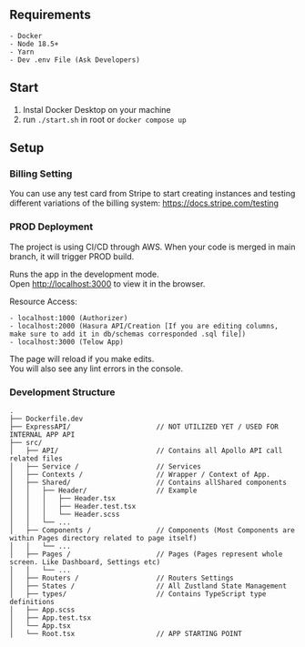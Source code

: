 ## Requirements
    - Docker
    - Node 18.5+
    - Yarn
    - Dev .env File (Ask Developers)

## Start
1. Instal Docker Desktop on your machine
2. run `./start.sh` in root or `docker compose up`

## Setup


### Billing Setting
You can use any test card from Stripe to start creating instances and testing different variations of the billing system: https://docs.stripe.com/testing


### PROD Deployment 
The project is using CI/CD through AWS. When your code is merged in main branch, it will trigger PROD build.

Runs the app in the development mode.\
Open [http://localhost:3000](http://localhost:3000) to view it in the browser.

Resource Access:

    - localhost:1000 (Authorizer)
    - localhost:2000 (Hasura API/Creation [If you are editing columns, make sure to add it in db/schemas corresponded .sql file])
    - localhost:3000 (Telow App)

The page will reload if you make edits.\
You will also see any lint errors in the console.

### Development Structure

```
.
├── Dockerfile.dev
├── ExpressAPI/                     // NOT UTILIZED YET / USED FOR INTERNAL APP API
├── src/                
│   ├── API/                        // Contains all Apollo API call related files
│   ├── Service /                   // Services
│   ├── Contexts /                  // Wrapper / Context of App.
│   ├── Shared/                     // Contains allShared components
│   │   ├── Header/                 // Example
│   │   │   ├── Header.tsx
│   │   │   ├── Header.test.tsx
│   │   │   └── Header.scss
│   │   └── ...
│   ├── Components /                // Components (Most Components are within Pages directory related to page itself)
│   │   └── ...
│   ├── Pages /                     // Pages (Pages represent whole screen. Like Dashboard, Settings etc)
│   │   └── ...
│   ├── Routers /                   // Routers Settings 
│   ├── States /                    // All Zustland State Management 
│   ├── types/                      // Contains TypeScript type definitions
│   ├── App.scss
│   ├── App.test.tsx
│   └── App.tsx
│   └── Root.tsx                    // APP STARTING POINT
```
